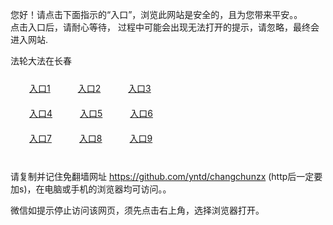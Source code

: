 您好！请点击下面指示的“入口”，浏览此网站是安全的，且为您带来平安。。 <br/>
点击入口后，请耐心等待， 过程中可能会出现无法打开的提示，请忽略，最终会进入网站. </br>

法轮大法在长春<br/>
<div style="padding:10px"><a style="margin:20px" target="_blank" href="https://d3a372tkyao0fj.cloudfront.net/2Qpsp?kqhptl" id="ccLink1" rel="nofollow">入口1</a> <a target="_blank" style="margin:20px" href="https://d32iqnqifuv56n.cloudfront.net/2Qpsp?vfmcfbk" id="ccLink2" rel="nofollow">入口2</a> <a style="margin:20px" target="_blank" href="https://d1kl3wsyzgmm6p.cloudfront.net/2Qpsp?jqckw" id="ccLink3" rel="nofollow">入口3</a></div>

<div style="padding:10px" ><a style="margin:20px" target="_blank" href="https://d3a372tkyao0fj.cloudfront.net/2Qpsp?kqhptl" id="ccLink4" rel="nofollow">入口4</a> <a style="margin:20px" href="https://d32iqnqifuv56n.cloudfront.net/2Qpsp?vfmcfbk" target="_blank" id="ccLink5" rel="nofollow">入口5</a> <a style="margin:20px" href="https://d1kl3wsyzgmm6p.cloudfront.net/2Qpsp?jqckw" target="_blank" id="ccLink6" rel="nofollow">入口6</a></div>

<div style="padding:10px"><a style="margin:20px" target="_blank" href="https://d3a372tkyao0fj.cloudfront.net/2Qpsp?kqhptl" id="ccLink7" rel="nofollow">入口7</a> <a style="margin:20px" href="https://d32iqnqifuv56n.cloudfront.net/2Qpsp?vfmcfbk" target="_blank" id="ccLink8" rel="nofollow">入口8</a> <a style="margin:20px" target="_blank" href="https://d1kl3wsyzgmm6p.cloudfront.net/2Qpsp?jqckw" id="ccLink9" rel="nofollow">入口9</a></div>

<br/>



请复制并记住免翻墙网址 https://github.com/yntd/changchunzx (http后一定要加s)，在电脑或手机的浏览器均可访问。。<br/>

微信如提示停止访问该网页，须先点击右上角，选择浏览器打开。
